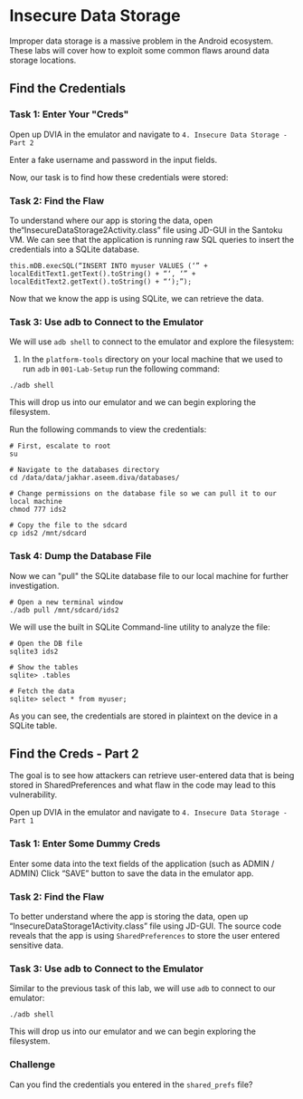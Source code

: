 # Insecure Data Storage
Improper data storage is a massive problem in the Android ecosystem. These labs will cover how to exploit some common flaws around data storage locations.

## Find the Credentials

### Task 1: Enter Your "Creds"

Open up DVIA in the emulator and navigate to `4. Insecure Data Storage - Part 2`

Enter a fake username and password in the input fields. 

Now, our task is to find how these credentials were stored:

### Task 2: Find the Flaw

To understand where our app is storing the data, open the“InsecureDataStorage2Activity.class” file using JD-GUI in the Santoku VM. We can see that the application is running raw SQL queries to insert the credentials into a SQLite database.

```
this.mDB.execSQL(“INSERT INTO myuser VALUES (‘” + localEditText1.getText().toString() + “‘, ‘” + localEditText2.getText().toString() + “‘);”);
```

Now that we know the app is using SQLite, we can retrieve the data.

### Task 3: Use adb to Connect to the Emulator

We will use `adb shell` to connect to the emulator and explore the filesystem:

1. In the `platform-tools` directory on your local machine that we used to run `adb` in `001-Lab-Setup` run the following command:

```
./adb shell
```

This will drop us into our emulator and we can begin exploring the filesystem.

Run the following commands to view the credentials:

```
# First, escalate to root
su

# Navigate to the databases directory
cd /data/data/jakhar.aseem.diva/databases/

# Change permissions on the database file so we can pull it to our local machine
chmod 777 ids2

# Copy the file to the sdcard
cp ids2 /mnt/sdcard
```

### Task 4: Dump the Database File 

Now we can "pull" the SQLite database file to our local machine for further investigation.

```
# Open a new terminal window
./adb pull /mnt/sdcard/ids2
```

We will use the built in SQLite Command-line utility to analyze the file:
```
# Open the DB file
sqlite3 ids2

# Show the tables
sqlite> .tables

# Fetch the data
sqlite> select * from myuser;
```

As you can see, the credentials are stored in plaintext on the device in a SQLite table.

##  Find the Creds - Part 2

The goal is to see how attackers can retrieve user-entered data that is being stored in SharedPreferences and what flaw in the code may lead to this vulnerability. 

Open up DVIA in the emulator and navigate to `4. Insecure Data Storage - Part 1`

### Task 1: Enter Some Dummy Creds

Enter some data into the text fields of the application (such as ADMIN / ADMIN) Click “SAVE” button to save the data in the emulator app.

### Task 2: Find the Flaw

To better understand where the app is storing the data, open up “InsecureDataStorage1Activity.class” file using JD-GUI. The source code reveals that the app is using `SharedPreferences` to store the user entered sensitive data.

### Task 3: Use adb to Connect to the Emulator

Similar to the previous task of this lab, we will use `adb` to connect to our emulator:

```
./adb shell
```

This will drop us into our emulator and we can begin exploring the filesystem.

### Challenge

Can you find the credentials you entered in the `shared_prefs` file?